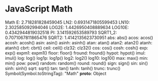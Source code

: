 # JavaScript Math



Math
    E: 2.718281828459045
    LN2: 0.6931471805599453
    LN10: 2.302585092994046
    LOG2E: 1.4426950408889634
    LOG10E: 0.4342944819032518
    PI: 3.141592653589793
    SQRT1_2: 0.7071067811865476
    SQRT2: 1.4142135623730951
    abs: abs()
    acos: acos()
    acosh: acosh()
    asin: asin()
    asinh: asinh()
    atan: atan()
    atan2: atan2()
    atanh: atanh()
    cbrt: cbrt()
    ceil: ceil()
    clz32: clz32()
    cos: cos()
    cosh: cosh()
    exp: exp()
    expm1: expm1()
    floor: floor()
    fround: fround()
    hypot: hypot()
    imul: imul()
    log: log()
    log1p: log1p()
    log2: log2()
    log10: log10()
    max: max()
    min: min()
    pow: pow()
    random: random()
    round: round()
    sign: sign()
    sin: sin()
    sinh: sinh()
    sqrt: sqrt()
    tan: tan()
    tanh: tanh()
    trunc: trunc()
    Symbol(Symbol.toStringTag): "Math"
    __proto__: Object










































